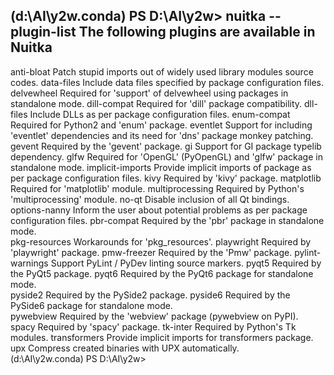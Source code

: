 (d:\AI\y2w\.conda) PS D:\AI\y2w> nuitka --plugin-list 
                 The following plugins are available in Nuitka                  
--------------------------------------------------------------------------------
 anti-bloat        Patch stupid imports out of widely used library modules source codes.
 data-files        Include data files specified by package configuration files.
 delvewheel        Required for 'support' of delvewheel using packages in standalone mode.
 dill-compat       Required for 'dill' package compatibility.
 dll-files         Include DLLs as per package configuration files.
 enum-compat       Required for Python2 and 'enum' package.
 eventlet          Support for including 'eventlet' dependencies and its need for 'dns' package monkey patching.
 gevent            Required by the 'gevent' package.
 gi                Support for GI package typelib dependency.
 glfw              Required for 'OpenGL' (PyOpenGL) and 'glfw' package in standalone mode.
 implicit-imports  Provide implicit imports of package as per package configuration files.
 kivy              Required by 'kivy' package.
 matplotlib        Required for 'matplotlib' module.
 multiprocessing   Required by Python's 'multiprocessing' module.
 no-qt             Disable inclusion of all Qt bindings.
 options-nanny     Inform the user about potential problems as per package configuration files.
 pbr-compat        Required by the 'pbr' package in standalone mode.        
 pkg-resources     Workarounds for 'pkg_resources'.
 playwright        Required by 'playwright' package.
 pmw-freezer       Required by the 'Pmw' package.
 pylint-warnings   Support PyLint / PyDev linting source markers.
 pyqt5             Required by the PyQt5 package.
 pyqt6             Required by the PyQt6 package for standalone mode.       
 pyside2           Required by the PySide2 package.
 pyside6           Required by the PySide6 package for standalone mode.     
 pywebview         Required by the 'webview' package (pywebview on PyPI).   
 spacy             Required by 'spacy' package.
 tk-inter          Required by Python's Tk modules.
 transformers      Provide implicit imports for transformers package.       
 upx               Compress created binaries with UPX automatically.        
(d:\AI\y2w\.conda) PS D:\AI\y2w>